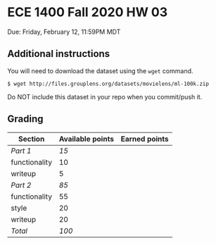 # ECE 1400 Fall 2020 HW 03

Due:  Friday, February 12, 11:59PM MDT

## Additional instructions

You will need to download the dataset using the `wget` command.

```
$ wget http://files.grouplens.org/datasets/movielens/ml-100k.zip
```

Do NOT include this dataset in your repo when you commit/push it.  

## Grading

| Section  | Available points  | Earned points  | 
|---|---|---|
| *Part 1*  | *15*  |   |  
|  functionality | 10  |   |  
|  writeup  |  5 |   | 
| *Part 2*  | *85*  |   |  
|  functionality | 55  |   | 
|  style  |  20 |   |  
|  writeup  |  20 |   |  
| *Total*  | *100* |   |

